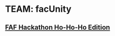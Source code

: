 # TEAM: facUnity
## [FAF Hackathon Ho-Ho-Ho Edition](https://www.facebook.com/events/571512549954337/)
